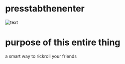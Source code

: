 # presstabthenenter
![text](https://c.tenor.com/Z6gmDPeM6dgAAAAC/dance-moves.gif)
# purpose of this entire thing
a smart way to rickroll your friends
